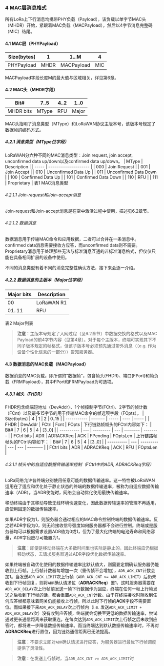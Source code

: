 ### 4 MAC层消息格式
所有LoRa上下行消息均携带PHY负载（Payload），该负载以单字节MAC头（MHDR）开始，紧跟着MAC负载（MACPayload），然后以4字节消息完整码（MIC）结尾。
![]()

#### 4.1 MAC层（PHYPayload）
| Size(bytes) |  1   |   1...M    |  4  |
| ----------- | ---- | ---------- | --- |
| PHYPayload  | MHDR | MACPayload | MIC |
MACPayload字段长度M的最大值与区域相关，详见第6章。

#### 4.2 MAC头（MHDR字段）
|   Bit#    | 7..5  | 4..2 | 1..0  |
| --------- | ----- | ---- | ----- |
| MHDR bits | MType | RFU  | Major |
MAC头指明了消息类型（MType）和LoRaWAN协议主版本号，该版本号规定了数据帧的编码方式。

##### 4.2.1 消息类型（MType位字段）
LoRaWAN分六种不同的MAC消息类型：Join request, join accept, unconfirmed data up/down以及confirmed data up/down。
| MType |      Description      |
| ----- | --------------------- |
|  000  |     Join Request      |
|  001  |      Join Accept      |
|  010  |  Unconfirmed Data Up  |
|  011  | Unconfirmed Data Down |
|  100  |   Confirmed Data Up   |
|  101  |  Confirmed Data Down  |
|  110  |          RFU          |
|  111  |      Proprietary      |
表1 MAC消息类型

###### 4.2.1.1 Join-request和Join-accept消息
Join-request和Join-accept消息是在空中激活过程中使用，描述见6.2章节。

###### 4.2.1.2 数据消息
数据消息用于传输MAC命令和应用数据，二者可以合并在一条消息中。confirmed data消息需要接收方应答，而unconfirmed data则不需要。Proprietary消息用于处理那些无法与标准消息互通的非标准消息格式，但仅仅只能在具备相同扩展的设备中使用。

不同的消息类型有着不同的消息完整性确认方法，接下来会逐一介绍。

##### 4.2.2 数据消息的主版本（Major位字段）
| Major bits | Description |
| ---------- | ----------- |
|     00     | LoRaWAN R1  |
|   01..11   |     RFU     |
表2 Major列表

  > **注意**：主版本号规定了入网过程（见6.2章节）中数据交换的格式以及MAC Payload的前4字节内容（见第4章）。对于每个主版本，终端可实现其下不同子版本规定的帧格式，但该子版本号必须预先通过带外消息（（e.g. 作为设备个性化信息的一部分））告知服务器。

#### 4.3 数据消息的MAC负载（MACPayload）
数据消息的MAC负载，即所谓的“数据帧”，包含帧头(FHDR)、端口(FPort)和帧负载（FRMPayload），其中FPort和FRMPayload为可选项。

##### 4.3.1 帧头（FHDR）
FHDR包含终端短地址（DevAddr）、1个帧控制字节(FCtrl)、2字节的帧计数（FCnt）以及最多15字节的用于传输MAC命令的帧选项字段（FOpts）。
| Size(bytes) |    4    |   1   |  2   | 0..15 |
| ----------- | ------- | ----- | ---- | ----- |
|    FHDR     | DevAddr | FCtrl | Fcnt | FOpts |
下行链路帧帧头的FCtrl内容如下：
|    Bit#    |  7  |     6     |  5  |    4     |  [3..0]  |
| ---------- | --- | --------- | --- | -------- | -------- |
| FCtrl bits | ADR | ADRACKReq | ACK | FPending | FOptsLen |
上行链路帧帧头的FCtrl内容如下：
|    Bit#    |  7  |     6     |  5  |  4  |  [3..0]  |
| ---------- | --- | --------- | --- | --- | -------- |
| FCtrl bits | ADR | ADRACKReq | ACK | RFU | FOptsLen |

###### 4.3.1.1 帧头中的自适应数据传输速率控制（FCtrl中的ADR, ADRACKReq字段）
LoRa网络允许各终端分别使用任意可能的数据传输速率。这一特性被LoRaWAN运用在了适应和优化处于静止状态的终端的数据传输速率，被称为自适应数据传输速率（ADR）。当ADR使能时，网络会自动优化使用最快传输速率。

移动终端由于其移动导致无线环境快速变化，因此数据传输速率的管理不再适用，应使用固定的数据传输速率。

如果ADR字段为1，则服务器会通过相应的MAC命令控制终端的数据传输速率。反之若ADR字段为0，则无论接收信号强度如何服务器都不会进行控制。终端或是服务器均可以根据需求设置ADR值为0或1，但为了最大化终端的电池寿命和网络容量，ADR字段应尽可能置为1。

>**注意**：即便是移动终端在大多数时间里也实际是静止的，因此终端应仍根据移动状态，去请求服务器通过ADR字段优化数据传输速率。

如果终端被自动优化使用的数据传输速率比默认值大，则需要定期确认服务器仍能收到上行帧。上行帧计数器每增加一次（重传帧不会增加），`ADR_ACK_CNT`计数会加1。当发送`ADR_ACK_LIMIT`次上行帧（`ADR_ACK_CNT >= ADR_ACK_LIMIT`）后仍未收到下行帧回复，则将`ADR`确认请求位（**ADRACKReq**）置1，这时服务器需要在`ADR_ACK_DELAY`次上行帧前发送一帧下行数据作为回应，终端在任何一帧上行帧发送之后收到下行帧的话，都会重置`ADR_ACK_CNT`计数。由于在终端接收时隙收到任何应答帧都意味着网关仍能接收上行帧，所以此时下行帧的**ACK**字段不需要置位。而如果接下来`ADR_ACK_DELAY`次上行帧内（i.e. 发送`ADR_ACK_LIMIT + ADR_ACK_DELAY`次）没有收到应答帧，终端就会切换至更低的数据传输速率，尝试通过更长通信距离来获取重连。在每次达到`ADR_ACK_LIMIT`次上行帧之后未收到应答时，都将进一步降低数据传输速率。而当终端达到默认数据传输速率时，不再对**ADRACKReq**进行置位，因为链路通信距离已无法提高。

>**注意**：不要求立即对`ADR`确认请求进行应答，为服务器进行最优下行帧调度提供了灵活性。

>**注意**：在发送上行帧时，当`ADR_ACK_CNT >= ADR_ACK_LIMIT`时
